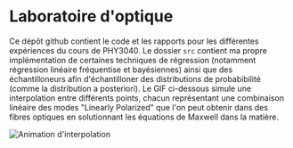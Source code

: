 # Laboratoire d'optique

Ce dépôt github contient le code et les rapports pour les différentes expériences du cours de PHY3040. Le dossier `src` contient ma propre implémentation de certaines techniques de régression (notamment régression linéaire fréquentise et bayésiennes) ainsi que des échantilloneurs afin d'échantilloner des distributions de probabibilité (comme la distribution a posteriori). Le GIF ci-dessous simule une interpolation entre différents points, chacun représentant une combinaison linéaire des modes "Linearly Polarized" que l'on peut obtenir dans des fibres optiques en solutionnant les équations de Maxwell dans la matière.  

![Animation d'interpolation](assets/modes_interpolation.gif)
